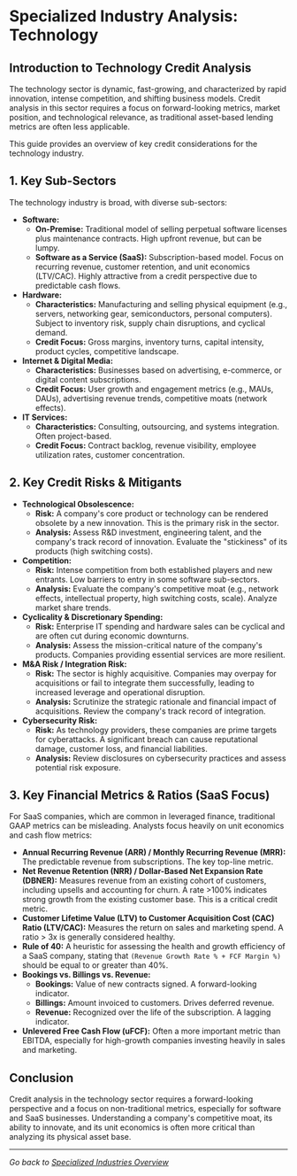 # Specialized Industry Analysis: Technology

## Introduction to Technology Credit Analysis

The technology sector is dynamic, fast-growing, and characterized by rapid innovation, intense competition, and shifting business models. Credit analysis in this sector requires a focus on forward-looking metrics, market position, and technological relevance, as traditional asset-based lending metrics are often less applicable.

This guide provides an overview of key credit considerations for the technology industry.

## 1. Key Sub-Sectors

The technology industry is broad, with diverse sub-sectors:

*   **Software:**
    *   **On-Premise:** Traditional model of selling perpetual software licenses plus maintenance contracts. High upfront revenue, but can be lumpy.
    *   **Software as a Service (SaaS):** Subscription-based model. Focus on recurring revenue, customer retention, and unit economics (LTV/CAC). Highly attractive from a credit perspective due to predictable cash flows.
*   **Hardware:**
    *   **Characteristics:** Manufacturing and selling physical equipment (e.g., servers, networking gear, semiconductors, personal computers). Subject to inventory risk, supply chain disruptions, and cyclical demand.
    *   **Credit Focus:** Gross margins, inventory turns, capital intensity, product cycles, competitive landscape.
*   **Internet & Digital Media:**
    *   **Characteristics:** Businesses based on advertising, e-commerce, or digital content subscriptions.
    *   **Credit Focus:** User growth and engagement metrics (e.g., MAUs, DAUs), advertising revenue trends, competitive moats (network effects).
*   **IT Services:**
    *   **Characteristics:** Consulting, outsourcing, and systems integration. Often project-based.
    *   **Credit Focus:** Contract backlog, revenue visibility, employee utilization rates, customer concentration.

## 2. Key Credit Risks & Mitigants

*   **Technological Obsolescence:**
    *   **Risk:** A company's core product or technology can be rendered obsolete by a new innovation. This is the primary risk in the sector.
    *   **Analysis:** Assess R&D investment, engineering talent, and the company's track record of innovation. Evaluate the "stickiness" of its products (high switching costs).
*   **Competition:**
    *   **Risk:** Intense competition from both established players and new entrants. Low barriers to entry in some software sub-sectors.
    *   **Analysis:** Evaluate the company's competitive moat (e.g., network effects, intellectual property, high switching costs, scale). Analyze market share trends.
*   **Cyclicality & Discretionary Spending:**
    *   **Risk:** Enterprise IT spending and hardware sales can be cyclical and are often cut during economic downturns.
    *   **Analysis:** Assess the mission-critical nature of the company's products. Companies providing essential services are more resilient.
*   **M&A Risk / Integration Risk:**
    *   **Risk:** The sector is highly acquisitive. Companies may overpay for acquisitions or fail to integrate them successfully, leading to increased leverage and operational disruption.
    *   **Analysis:** Scrutinize the strategic rationale and financial impact of acquisitions. Review the company's track record of integration.
*   **Cybersecurity Risk:**
    *   **Risk:** As technology providers, these companies are prime targets for cyberattacks. A significant breach can cause reputational damage, customer loss, and financial liabilities.
    *   **Analysis:** Review disclosures on cybersecurity practices and assess potential risk exposure.

## 3. Key Financial Metrics & Ratios (SaaS Focus)

For SaaS companies, which are common in leveraged finance, traditional GAAP metrics can be misleading. Analysts focus heavily on unit economics and cash flow metrics:

*   **Annual Recurring Revenue (ARR) / Monthly Recurring Revenue (MRR):** The predictable revenue from subscriptions. The key top-line metric.
*   **Net Revenue Retention (NRR) / Dollar-Based Net Expansion Rate (DBNER):** Measures revenue from an existing cohort of customers, including upsells and accounting for churn. A rate >100% indicates strong growth from the existing customer base. This is a critical credit metric.
*   **Customer Lifetime Value (LTV) to Customer Acquisition Cost (CAC) Ratio (LTV/CAC):** Measures the return on sales and marketing spend. A ratio > 3x is generally considered healthy.
*   **Rule of 40:** A heuristic for assessing the health and growth efficiency of a SaaS company, stating that `(Revenue Growth Rate % + FCF Margin %)` should be equal to or greater than 40%.
*   **Bookings vs. Billings vs. Revenue:**
    *   **Bookings:** Value of new contracts signed. A forward-looking indicator.
    *   **Billings:** Amount invoiced to customers. Drives deferred revenue.
    *   **Revenue:** Recognized over the life of the subscription. A lagging indicator.
*   **Unlevered Free Cash Flow (uFCF):** Often a more important metric than EBITDA, especially for high-growth companies investing heavily in sales and marketing.

## Conclusion

Credit analysis in the technology sector requires a forward-looking perspective and a focus on non-traditional metrics, especially for software and SaaS businesses. Understanding a company's competitive moat, its ability to innovate, and its unit economics is often more critical than analyzing its physical asset base.

---
*Go back to [Specialized Industries Overview](../index.html)*
